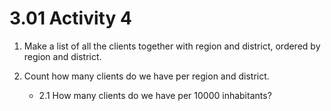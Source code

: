 # 3.01 Activity 4

1. Make a list of all the clients together with region and district, ordered by region and district.
2. Count how many clients do we have per region and district.

   - 2.1 How many clients do we have per 10000 inhabitants?
